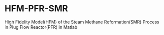 # HFM-PFR-SMR
High Fidelity Model(HFM) of the Steam Methane Reformation(SMR) Process in Plug Flow Reactor(PFR) in Matlab
